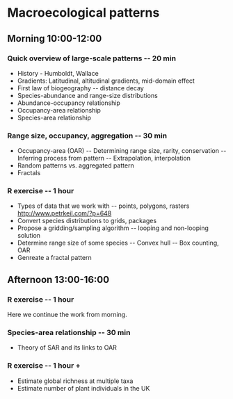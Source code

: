 # Macroecological patterns


## Morning 10:00-12:00

### Quick overview of large-scale patterns -- 20 min
- History - Humboldt, Wallace
- Gradients: Latitudinal, altitudinal gradients, mid-domain effect
- First law of biogeography -- distance decay
- Species-abundance and range-size distributions
- Abundance-occupancy relationship
- Occupancy-area relationship
- Species-area relationship

### Range size, occupancy, aggregation -- 30 min
- Occupancy-area (OAR)
-- Determining range size, rarity, conservation
-- Inferring process from pattern
-- Extrapolation, interpolation
- Random patterns vs. aggregated pattern
- Fractals


### R exercise -- 1 hour
- Types of data that we work with  -- points, polygons, rasters
http://www.petrkeil.com/?p=648
- Convert species distributions to grids, packages
- Propose a gridding/sampling algorithm -- looping and non-looping solution
- Determine range size of some species
-- Convex hull
-- Box counting, OAR
- Genreate a fractal pattern

## Afternoon 13:00-16:00

### R exercise -- 1 hour

Here we continue the work from morning.

### Species-area relationship -- 30 min

- Theory of SAR and its links to OAR

### R exercise -- 1 hour +

- Estimate global richness at multiple taxa
- Estimate number of plant individuals in the UK




